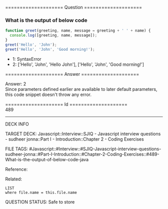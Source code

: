 ==================== Question ====================  

### What is the output of below code

```javascript
function greet(greeting, name, message = greeting + ' ' + name) {
  console.log([greeting, name, message]);
}
greet('Hello', 'John');
greet('Hello', 'John', 'Good morning!');
```

- 1: SyntaxError
- 2: ['Hello', 'John', 'Hello John'], ['Hello', 'John', 'Good morning!']  

==================== Answer ====================  

Answer: 2  
Since parameters defined earlier are available to later default parameters, this
code snippet doesn't throw any error.

==================== Id ====================  
489

---

DECK INFO

TARGET DECK: Javascript::Interview::SJIQ - Javascript interview questions - sudheer jonna::Part I - Introduction::Chapter 2 - Coding Exercises

FILE TAGS: #Javascript::#Interview::#SJIQ-Javascript-interview-questions-sudheer-jonna::#Part-I-Introduction::#Chapter-2-Coding-Exercises::#489-What-is-the-output-of-below-code-java

Reference:

Related:

```dataview
LIST
where file.name = this.file.name
```

QUESTION STATUS: Safe to store
